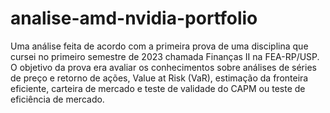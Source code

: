 # analise-amd-nvidia-portfolio
Uma análise feita de acordo com a primeira prova de uma disciplina que cursei no primeiro semestre de 2023 chamada Finanças II na FEA-RP/USP.
O objetivo da prova era avaliar os conhecimentos sobre análises de séries de preço e retorno de ações, Value at Risk (VaR), estimação da fronteira eficiente, carteira de mercado e teste de validade do CAPM ou teste de eficiência de mercado.
